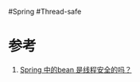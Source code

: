#Spring #Thread-safe 


# 参考
1. [Spring 中的bean 是线程安全的吗？](https://www.cnblogs.com/myseries/p/11729800.html)